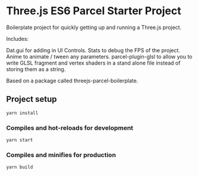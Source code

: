 # Three.js ES6 Parcel Starter Project

Boilerplate project for quickly getting up and running a Three.js project.

Includes:

Dat.gui for adding in UI Controls.
Stats to debug the FPS of the project.
Anime to animate / tween any parameters.
parcel-plugin-glsl to allow you to write GLSL fragment and vertex shaders in a stand alone file instead of storing them as a string.

Based on a package called threejs-parcel-boilerplate.
## Project setup
```
yarn install
```

### Compiles and hot-reloads for development
```
yarn start
```

### Compiles and minifies for production
```
yarn build
```
